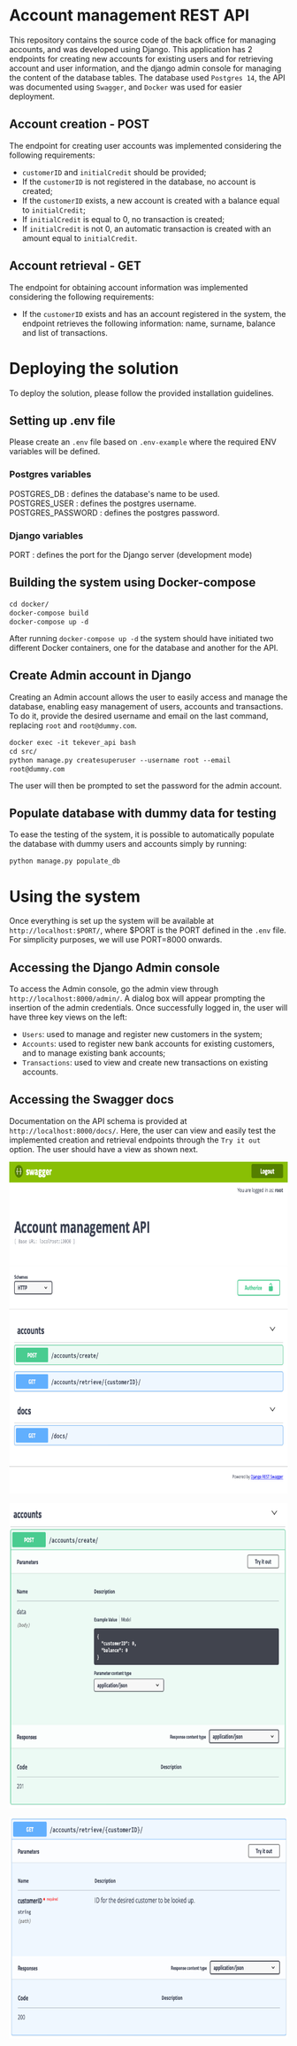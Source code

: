 # Account management REST API
This repository contains the source code of the back office for managing accounts, and was developed using Django. This application has 2 endpoints for creating new accounts for existing users and for retrieving account and user information, and the django admin console for managing the content of the database tables. The database used `Postgres 14`, the API was documented using `Swagger`, and `Docker` was used for easier deployment.

## Account creation - POST

The endpoint for creating user accounts was implemented considering the following requirements:
 * `customerID` and `initialCredit` should be provided;
 * If the `customerID` is not registered in the database, no account is created;
 * If the `customerID` exists, a new account is created with a balance equal to `initialCredit`;
 * If `initialCredit` is equal to 0, no transaction is created;
 * If `initialCredit` is not 0, an automatic transaction is created with an amount equal to `initialCredit`.

## Account retrieval - GET

The endpoint for obtaining account information was implemented considering the following requirements:
* If the `customerID` exists and has an account registered in the system, the endpoint retrieves the following information: name, surname, balance and list of transactions.

# Deploying the solution

To deploy the solution, please follow the provided installation guidelines.

## Setting up .env file

Please create an `.env` file based on `.env-example` where the required ENV variables will be defined.

### Postgres variables

POSTGRES_DB        : defines the database's name to be used. <br>
POSTGRES_USER      : defines the postgres username. <br>
POSTGRES_PASSWORD  : defines the postgres password. <br>

### Django variables
PORT : defines the port for the Django server (development mode)

## Building the system using Docker-compose
	cd docker/
	docker-compose build
	docker-compose up -d

After running `docker-compose up -d` the system should have initiated two different Docker containers, one for the database and another for the API. 

## Create Admin account in Django
Creating an Admin account allows the user to easily access and manage the database, enabling easy management of users, accounts and transactions. To do it, provide the desired username and email on the last command, replacing `root` and `root@dummy.com`.
	
	docker exec -it tekever_api bash
	cd src/
	python manage.py createsuperuser --username root --email root@dummy.com

The user will then be prompted to set the password for the admin account.

## Populate database with dummy data for testing
To ease the testing of the system, it is possible to automatically populate the database with dummy users and accounts simply by running:

	python manage.py populate_db

# Using the system
Once everything is set up the system will be available at `http://localhost:$PORT/`, where $PORT is the PORT defined in the `.env` file. For simplicity purposes, we will use PORT=8000 onwards.

## Accessing the Django Admin console
To access the Admin console, go the admin view through `http://localhost:8000/admin/`. A dialog box will appear prompting the insertion of the admin credentials. Once successfully logged in, the user will have three key views on the left:
* `Users`: used to manage and register new customers in the system;
* `Accounts`: used to register new bank accounts for existing customers, and to manage existing bank accounts;
* `Transactions`: used to view and create new transactions on existing accounts.

## Accessing the Swagger docs
Documentation on the API schema is provided at `http://localhost:8000/docs/`. Here, the user can view and easily test the implemented creation and retrieval endpoints through the `Try it out` option. The user should have a view as shown next.

<p align="center"><img src="images/api.png" alt="api_endpoints" height="600" border="0" /></p>

<p align="center"><img src="images/api_create.png" alt="api_post" height="550" border="0" /></p>

<p align="center"><img src="images/api_retrieve.png" alt="api_get" height="400" border="0" /></p>
